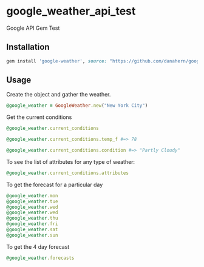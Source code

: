 # google_weather_api_test
Google API Gem Test


## Installation
```Ruby
gem install 'google-weather', source: "https://github.com/danahern/google_weather_api_test"
```

## Usage
Create the object and gather the weather.

```Ruby
@google_weather = GoogleWeather.new("New York City")
```

Get the current conditions

```Ruby
@google_weather.current_conditions
```

```Ruby
@google_weather.current_conditions.temp_f #=> 78
```

```Ruby
@google_weather.current_conditions.condition #=> "Partly Cloudy"
```

To see the list of attributes for any type of weather:

```Ruby
@google_weather.current_conditions.attributes
```


To get the forecast for a particular day

```Ruby
@google_weather.mon
@google_weather.tue
@google_weather.wed
@google_weather.wed
@google_weather.thu
@google_weather.fri
@google_weather.sat
@google_weather.sun
```

To get the 4 day forecast 

```Ruby
@google_weather.forecasts
```
